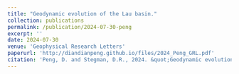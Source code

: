 ```yaml
---
title: "Geodynamic evolution of the Lau basin."
collection: publications
permalink: /publication/2024-07-30-peng
excerpt: ''
date: 2024-07-30
venue: 'Geophysical Research Letters'
paperurl: 'http://diandianpeng.github.io/files/2024_Peng_GRL.pdf'
citation: 'Peng, D. and Stegman, D.R., 2024. &quot;Geodynamic evolution of the Lau basin.&quot; <i>Geophysical Research Letters</i>, 51(15), p.e2024GL110127.'
---
```


<!---The contents above will be part of a list of publications, if the user clicks the link for the publication than the contents of section will be rendered as a full page, allowing you to provide more information about the paper for the reader. When publications are displayed as a single page, the contents of the above "citation" field will automatically be included below this section in a smaller font.--->
